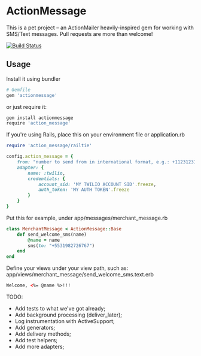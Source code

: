 # ActionMessage

This is a pet project – an ActionMailer heavily-inspired gem for working with SMS/Text messages.
Pull requests are more than welcome!

[![Build Status](https://travis-ci.org/dballona/actionmessage.svg?branch=master)](https://travis-ci.org/dballona/actionmessage)

## Usage

Install it using bundler

```sh
# Gemfile
gem 'actionmessage'
```

or just require it:
```sh
gem install actionmessage
require 'action_message'
```

If you're using Rails, place this on your environment file or application.rb
```ruby
require 'action_message/railtie'

config.action_message = {
	from: "number to send from in international format, e.g.: +11231231234", 
	adapter: { 
		name: :twilio,
		credentials: {
			account_sid: 'MY TWILIO ACCOUNT SID'.freeze,
			auth_token: 'MY AUTH TOKEN'.freeze
		}
	}
}
```

Put this for example, under app/messages/merchant_message.rb
```ruby
class MerchantMessage < ActionMessage::Base
	def send_welcome_sms(name)
		@name = name
		sms(to: "+5531982726767")
	end
end
```

Define your views under your view path, such as: app/views/merchant_message/send_welcome_sms.text.erb
```html
Welcome, <%= @name %>!!!
```

TODO:

- Add tests to what we've got already;
- Add background processing (deliver_later);
- Log instrumentation with ActiveSupport;
- Add generators;
- Add delivery methods;
- Add test helpers; 
- Add more adapters;

